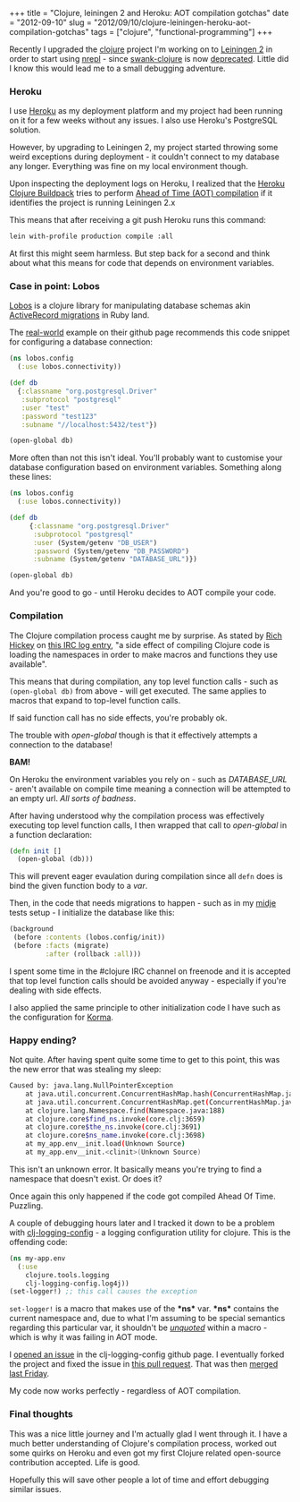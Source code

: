+++
title = "Clojure, leiningen 2 and Heroku: AOT compilation gotchas"
date = "2012-09-10"
slug = "2012/09/10/clojure-leiningen-heroku-aot-compilation-gotchas"
tags = ["clojure", "functional-programming"]
+++

Recently I upgraded the [clojure](http://clojure.org/) project I'm working on to [Leiningen 2](http://leiningen.org/) in order to start using [nrepl](https://github.com/clojure/tools.nrepl) - since [swank-clojure](https://github.com/technomancy/swank-clojure) is now [deprecated](http://technomancy.us/163). Little did I know this would lead me to a small debugging adventure. 

### Heroku

I use [Heroku](http://www.heroku.com/) as my deployment platform and my project had been running on it for a few weeks without any
issues. I also use Heroku's PostgreSQL solution.

However, by upgrading to Leiningen 2, my project started throwing some weird exceptions during deployment -  it couldn't connect to my database any longer. Everything was fine on my local environment though.

Upon inspecting the deployment logs on Heroku, I realized that the [Heroku Clojure Buildpack](https://github.com/heroku/heroku-buildpack-clojure) tries to perform [Ahead of Time (AOT) compilation](http://clojure.org/compilation) if it identifies the project is running Leiningen 2.x

This means that after receiving a git push Heroku runs this command: 

```bash 
lein with-profile production compile :all
```

At first this might seem harmless. But step back for a second and think about what this means for code that depends on environment variables.

### Case in point: Lobos

[Lobos](https://github.com/budu/lobos) is a clojure library for manipulating database schemas akin [ActiveRecord migrations](http://api.rubyonrails.org/classes/ActiveRecord/Migration.html) in Ruby land.

The [real-world](https://github.com/budu/lobos#real-world-example) example on their github page recommends this code snippet for configuring a database connection:


```clojure
(ns lobos.config
  (:use lobos.connectivity))

(def db
  {:classname "org.postgresql.Driver"
   :subprotocol "postgresql"
   :user "test"
   :password "test123"
   :subname "//localhost:5432/test"})

(open-global db)
```

More often than not this isn't ideal. You'll probably want to customise your database configuration based on environment variables. Something along these lines:


```clojure
(ns lobos.config
  (:use lobos.connectivity))

(def db
     {:classname "org.postgresql.Driver"
      :subprotocol "postgresql"
      :user (System/getenv "DB_USER")
      :password (System/getenv "DB_PASSWORD")
      :subname (System/getenv "DATABASE_URL")})

(open-global db)
```

And you're good to go - until Heroku decides to AOT compile your code.

### Compilation

The Clojure compilation process caught me by surprise. As stated by [Rich Hickey](https://twitter.com/richhickey) on [this IRC log entry](http://clojure-log.n01se.net/date/2008-11-12.html#16:07), "a side effect of compiling Clojure code is loading the namespaces in order to make macros and functions they use available".

This means that during compilation, any top level function calls - such as `(open-global db)` from above - will get executed. The same applies to macros that expand to top-level function calls.

If said function call has no side effects, you're probably ok. 

The trouble with *open-global* though is that it effectively attempts a connection to the database! 

**BAM!**

On Heroku the environment variables you rely on - such as *DATABASE_URL* - aren't available on compile time meaning a connection will be attempted to an empty url. *All sorts of badness*.

After having understood why the compilation process was effectively executing top level function calls, I then wrapped that call to *open-global* in a function declaration:

```clojure
(defn init []
  (open-global (db)))
```

This will prevent eager evaulation during compilation since all `defn` does is bind the given function body to a *var*.

Then, in the code that needs migrations to happen - such as in my [midje](https://github.com/marick/Midje) tests setup - I initialize the database like this:

```clojure
(background
 (before :contents (lobos.config/init))
 (before :facts (migrate)
         :after (rollback :all)))
```

I spent some time in the #clojure IRC channel on freenode and it is accepted that top level function calls should be avoided anyway - especially if you're dealing with side effects.

I also applied the same principle to other initialization code I have such as the configuration for [Korma](http://sqlkorma.com/).

### Happy ending?

Not quite. After having spent quite some time to get to this point, this was the new error that was stealing my sleep: 

```bash
Caused by: java.lang.NullPointerException
    at java.util.concurrent.ConcurrentHashMap.hash(ConcurrentHashMap.java:332)
    at java.util.concurrent.ConcurrentHashMap.get(ConcurrentHashMap.java:987)
    at clojure.lang.Namespace.find(Namespace.java:188)
    at clojure.core$find_ns.invoke(core.clj:3659)
    at clojure.core$the_ns.invoke(core.clj:3691)
    at clojure.core$ns_name.invoke(core.clj:3698)
    at my_app.env__init.load(Unknown Source)
    at my_app.env__init.<clinit>(Unknown Source)
```

This isn't an unknown error. It basically means you're trying to find a namespace that doesn't exist. Or does it?

Once again this only happened if the code got compiled Ahead Of Time. Puzzling.

A couple of debugging hours later and I tracked it down to be a problem with [clj-logging-config](https://github.com/malcolmsparks/clj-logging-config) - a logging configuration utility for clojure. This is the offending code:

```clojure
(ns my-app.env
  (:use 
    clojure.tools.logging
    clj-logging-config.log4j))
(set-logger!) ;; this call causes the exception
```

`set-logger!` is a macro that makes use of the **\*ns\*** var. **\*ns\*** contains the current namespace and, due to what I'm assuming to be special semantics regarding this particular var, it shouldn't be [*unquoted*](http://clojuredocs.org/clojure_core/clojure.core/unquote) within a macro - which is why it was failing in AOT mode.

I [opened an issue](https://github.com/malcolmsparks/clj-logging-config/issues/15) in the clj-logging-config github page. I eventually forked the project and fixed the issue in [this pull request](https://github.com/malcolmsparks/clj-logging-config/pull/16). That was then [merged last Friday](https://github.com/malcolmsparks/clj-logging-config/commit/ec8a08535daad01eb9f23e92771b623b5902c8c9).

My code now works perfectly - regardless of AOT compilation.

### Final thoughts

This was a nice little journey and I'm actually glad I went through it. I have a much better understanding of Clojure's compilation process, worked out some quirks on Heroku and even got my first Clojure related open-source contribution accepted. Life is good.

Hopefully this will save other people a lot of time and effort debugging similar issues.
